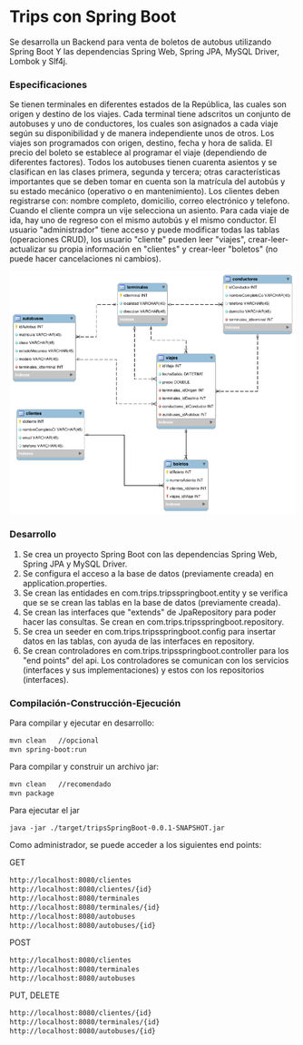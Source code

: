 # Trips con Spring Boot

Se desarrolla un Backend para venta de boletos de autobus utilizando Spring Boot Y las dependencias Spring Web, Spring JPA, MySQL Driver, Lombok y Slf4j.

### Especificaciones
Se tienen terminales en diferentes estados de la República, las cuales son origen y destino de los viajes. Cada terminal tiene adscritos un conjunto de autobuses y uno de conductores, los cuales son asignados a cada viaje según su disponibilidad y de manera independiente unos de otros. Los viajes son programados con origen, destino, fecha y hora de salida. El precio del boleto se establece al programar el viaje (dependiendo de diferentes factores). Todos los autobuses tienen cuarenta asientos y se clasifican en las clases primera, segunda y tercera; otras características importantes que se deben tomar en cuenta son la matrícula del autobús y su estado mecánico (operativo o en mantenimiento). Los clientes deben registrarse con: nombre completo, domicilio, correo electrónico y telefono. Cuando el cliente compra un vije selecciona un asiento. Para cada viaje de ida, hay uno de regreso con el mismo autobús y el mismo conductor. El usuario "administrador" tiene acceso y puede modificar todas las tablas (operaciones CRUD), los usuario "cliente" pueden leer "viajes", crear-leer-actualizar su propia información en "clientes" y crear-leer "boletos" (no puede hacer cancelaciones ni cambios).

![tripsSpringBootDBdeer.png](./imgs/tripsSpringBootDBdeer.png)

### Desarrollo

1. Se crea un proyecto Spring Boot con las dependencias Spring Web, Spring JPA y MySQL Driver.
2. Se configura el acceso a la base de datos (previamente creada) en application.properties.
3. Se crean las entidades en com.trips.tripsspringboot.entity y se verifica que se se crean las tablas en la base de datos (previamente creada).
4. Se crean las interfaces que "extends" de JpaRepository para poder hacer las consultas. Se crean en com.trips.tripsspringboot.repository.
5. Se crea un seeder en com.trips.tripsspringboot.config para insertar datos en las tablas, con ayuda de las interfaces en repository.
6. Se crean controladores en com.trips.tripsspringboot.controller para los "end points" del api. Los controladores se comunican con los servicios (interfaces y sus implementaciones) y estos con los repositorios (interfaces).

### Compilación-Construcción-Ejecución
Para compilar y ejecutar en desarrollo:
~~~
mvn clean   //opcional
mvn spring-boot:run
~~~

Para compilar y construir un archivo jar:
~~~
mvn clean   //recomendado
mvn package
~~~

Para ejecutar el jar
~~~
java -jar ./target/tripsSpringBoot-0.0.1-SNAPSHOT.jar
~~~

Como administrador, se puede acceder a los siguientes end points:

GET
~~~
http://localhost:8080/clientes
http://localhost:8080/clientes/{id}
http://localhost:8080/terminales
http://localhost:8080/terminales/{id}
http://localhost:8080/autobuses
http://localhost:8080/autobuses/{id}
~~~

POST
~~~
http://localhost:8080/clientes
http://localhost:8080/terminales
http://localhost:8080/autobuses
~~~

PUT, DELETE
~~~
http://localhost:8080/clientes/{id}
http://localhost:8080/terminales/{id}
http://localhost:8080/autobuses/{id}
~~~

